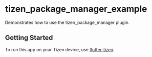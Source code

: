 # tizen_package_manager_example

Demonstrates how to use the tizen_package_manager plugin.

## Getting Started

To run this app on your Tizen device, use [flutter-tizen](https://github.com/flutter-tizen/flutter-tizen).
